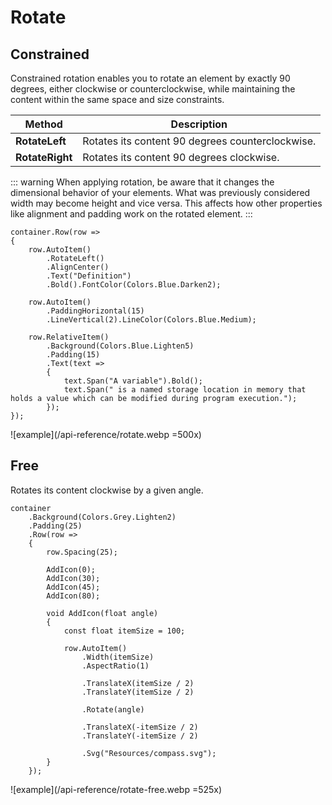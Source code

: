 # Rotate

## Constrained

Constrained rotation enables you to rotate an element by exactly 90 degrees, either clockwise or counterclockwise, while maintaining the content within the same space and size constraints.

| Method          | Description                                      |
|-----------------|--------------------------------------------------|
| **RotateLeft**  | Rotates its content 90 degrees counterclockwise. |
| **RotateRight** | Rotates its content 90 degrees clockwise.        |

::: warning
When applying rotation, be aware that it changes the dimensional behavior of your elements. 
What was previously considered width may become height and vice versa. 
This affects how other properties like alignment and padding work on the rotated element.
:::
 
```c#{4}
container.Row(row =>
{
    row.AutoItem()
        .RotateLeft()
        .AlignCenter()
        .Text("Definition")
        .Bold().FontColor(Colors.Blue.Darken2);
    
    row.AutoItem()
        .PaddingHorizontal(15)
        .LineVertical(2).LineColor(Colors.Blue.Medium);
    
    row.RelativeItem()
        .Background(Colors.Blue.Lighten5)
        .Padding(15)
        .Text(text =>
        {
            text.Span("A variable").Bold();
            text.Span(" is a named storage location in memory that holds a value which can be modified during program execution.");
        });
});
```

![example](/api-reference/rotate.webp =500x)

## Free

Rotates its content clockwise by a given angle.

```c#{24}
container
    .Background(Colors.Grey.Lighten2)
    .Padding(25)
    .Row(row =>
    {
        row.Spacing(25);
        
        AddIcon(0);
        AddIcon(30);
        AddIcon(45);
        AddIcon(80);

        void AddIcon(float angle)
        {
            const float itemSize = 100;
            
            row.AutoItem()
                .Width(itemSize)
                .AspectRatio(1)
                
                .TranslateX(itemSize / 2)
                .TranslateY(itemSize / 2)
                
                .Rotate(angle)
                
                .TranslateX(-itemSize / 2)
                .TranslateY(-itemSize / 2)
                
                .Svg("Resources/compass.svg");
        }
    });
```

![example](/api-reference/rotate-free.webp =525x)
